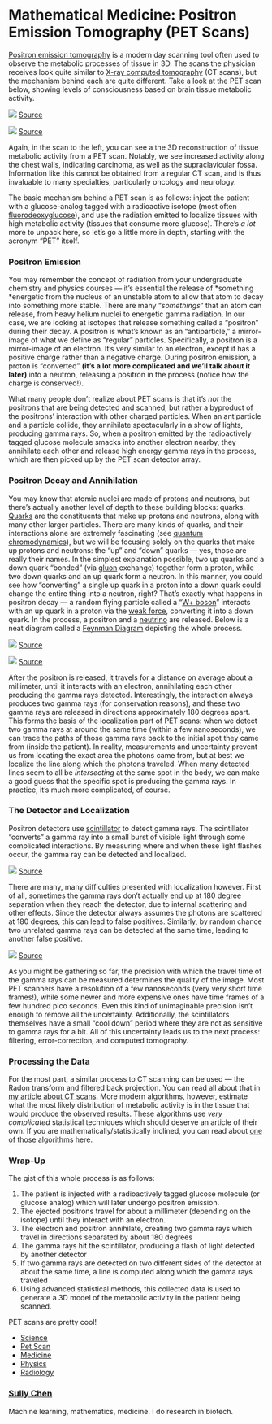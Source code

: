 # Mathematical Medicine: Positron Emission Tomography (PET Scans)

[Positron emission
tomography](https://en.wikipedia.org/wiki/Positron_emission_tomography) is a
modern day scanning tool often used to observe the metabolic processes of tissue
in 3D. The scans the physician receives look quite similar to [X-ray computed
tomography](https://medium.com/@sullyfchen/mathematical-medicine-computed-tomography-ct-scans-f2a762f398e7)
(CT scans), but the mechanism behind each are quite different. Take a look at
the PET scan below, showing levels of consciousness based on brain tissue
metabolic activity.

![](https://cdn-images-1.medium.com/max/1600/0*1qSJ-EpcfTRTD2AO.jpg)
<span class="figcaption_hack">[Source](https://sciencebasedmedicine.org/pet-scans-predict-coma-outcome/)</span>

![](https://cdn-images-1.medium.com/max/1200/0*1asNTqE4_iELOl_T.gif)
<span class="figcaption_hack">[Source](http://bocaradiology.com/pet.html)</span>

Again, in the scan to the left, you can see a the 3D reconstruction of tissue
metabolic activity from a PET scan. Notably, we see increased activity along the
chest walls, indicating carcinoma, as well as the supraclavicular fossa.
Information like this cannot be obtained from a regular CT scan, and is thus
invaluable to many specialties, particularly oncology and neurology.

The basic mechanism behind a PET scan is as follows: inject the patient with a
glucose-analog tagged with a radioactive isotope (most often
[fluorodeoxyglucose](https://en.wikipedia.org/wiki/Fludeoxyglucose_(18F))), and
use the radiation emitted to localize tissues with high metabolic activity
(tissues that consume more glucose). There’s *a lot* more to unpack here, so
let’s go a little more in depth, starting with the acronym “PET” itself.

### Positron Emission

You may remember the concept of radiation from your undergraduate chemistry and
physics courses — it’s essential the release of *something *energetic from the
nucleus of an unstable atom to allow that atom to decay into something more
stable. There are many “*somethings*” that an atom can release, from heavy
helium nuclei to energetic gamma radiation. In our case, we are looking at
isotopes that release something called a “positron” during their decay. A
positron is what’s known as an “antiparticle,” a mirror-image of what we define
as “regular” particles. Specifically, a positron is a mirror-image of an
electron. It’s very similar to an electron, except it has a positive charge
rather than a negative charge. During positron emission, a proton is “converted”
**(it’s a lot more complicated and we’ll talk about it later)** into a neutron,
releasing a positron in the process (notice how the charge is conserved!).

What many people don’t realize about PET scans is that it’s *not* the positrons
that are being detected and scanned, but rather a byproduct of the positrons’
interaction with other charged particles. When an antiparticle and a particle
collide, they annihilate spectacularly in a show of lights, producing gamma
rays. So, when a positron emitted by the radioactively tagged glucose molecule
smacks into another electron nearby, they annihilate each other and release high
energy gamma rays in the process, which are then picked up by the PET scan
detector array.

### **Positron Decay and Annihilation**

You may know that atomic nuclei are made of protons and neutrons, but there’s
actually another level of depth to these building blocks: quarks.
[Quarks](https://en.wikipedia.org/wiki/Quark) are the constituents that make up
protons and neutrons, along with many other larger particles. There are many
kinds of quarks, and their interactions alone are extremely fascinating (see
[quantum chromodynamics](https://en.wikipedia.org/wiki/Quantum_chromodynamics)),
but we will be focusing solely on the quarks that make up protons and neutrons:
the “up” and “down” quarks — yes, those are really their names. In the simplest
explanation possible, two up quarks and a down quark “bonded” (via
[gluon](https://en.wikipedia.org/wiki/Gluon) exchange) together form a proton,
while two down quarks and an up quark form a neutron. In this manner, you could
see how “converting” a single up quark in a proton into a down quark could
change the entire thing into a neutron, right? That’s exactly what happens in
positron decay — a random flying particle called a “[W+
boson](https://en.wikipedia.org/wiki/W_and_Z_bosons)” interacts with an up quark
in a proton via the [weak
force](https://en.wikipedia.org/wiki/Weak_interaction), converting it into a
down quark. In the process, a positron and a
[neutrino](https://en.wikipedia.org/wiki/Neutrino) are released. Below is a neat
diagram called a [Feynman
Diagram](https://en.wikipedia.org/wiki/Feynman_diagram) depicting the whole
process.

![](https://cdn-images-1.medium.com/max/1600/0*UvtbJe9V_94GV1nG.png)
<span class="figcaption_hack">[Source](https://www.researchgate.net/figure/Feynman-diagram-of-positron-decay-Protons-and-neutrons-are-not-elemen-tary-particles_fig1_277845076)</span>

![](https://cdn-images-1.medium.com/max/1200/0*h7x3mzq0UfzobkNi.png)
<span class="figcaption_hack">[Source](https://en.wikipedia.org/wiki/Electronâpositron_annihilation)</span>

After the positron is released, it travels for a distance on average about a
millimeter, until it interacts with an electron, annihilating each other
producing the gamma rays detected. Interestingly, the interaction always
produces two gamma rays (for conservation reasons), and these two gamma rays are
released in directions approximately 180 degrees apart. This forms the basis of
the localization part of PET scans: when we detect two gamma rays at around the
same time (within a few nanoseconds), we can trace the paths of those gamma rays
back to the initial spot they came from (inside the patient). In reality,
measurements and uncertainty prevent us from locating the exact area the photons
came from, but at best we localize the line along which the photons traveled.
When many detected lines seem to all be *intersecting* at the same spot in the
body, we can make a good guess that the specific spot is producing the gamma
rays. In practice, it’s much more complicated, of course.

### The Detector and Localization

Positron detectors use
[scintillator](https://en.wikipedia.org/wiki/Scintillator) to detect gamma rays.
The scintillator “converts” a gamma ray into a small burst of visible light
through some complicated interactions. By measuring where and when these light
flashes occur, the gamma ray can be detected and localized.

![](https://cdn-images-1.medium.com/max/1600/0*X_0UHd8GBNG85OYu.png)
<span class="figcaption_hack">[Source](https://www.radiologycafe.com/radiology-trainees/frcr-physics-notes/pet-imaging)</span>

There are many, many difficulties presented with localization however. First of
all, sometimes the gamma rays don’t actually end up at 180 degree separation
when they reach the detector, due to internal scattering and other effects.
Since the detector always assumes the photons are scattered at 180 degrees, this
can lead to false positives. Similarly, by random chance two unrelated gamma
rays can be detected at the same time, leading to another false positive.

![](https://cdn-images-1.medium.com/max/1600/0*mGuRr8yzyvS2-WWS.png)
<span class="figcaption_hack">[Source](https://www.radiologycafe.com/radiology-trainees/frcr-physics-notes/pet-imaging)</span>

As you might be gathering so far, the precision with which the travel time of
the gamma rays can be measured determines the quality of the image. Most PET
scanners have a resolution of a few nanoseconds (very very short time frames!),
while some newer and more expensive ones have time frames of a few hundred pico
seconds. Even this kind of unimaginable precision isn’t enough to remove all the
uncertainty. Additionally, the scintillators themselves have a small “cool down”
period where they are not as sensitive to gamma rays for a bit. All of this
uncertainty leads us to the next process: filtering, error-correction, and
computed tomography.

### Processing the Data

For the most part, a similar process to CT scanning can be used — the Radon
transform and filtered back projection. You can read all about that in [my
article about CT
scans](https://medium.com/@sullyfchen/mathematical-medicine-computed-tomography-ct-scans-f2a762f398e7).
More modern algorithms, however, estimate what the most likely distribution of
metabolic activity is in the tissue that would produce the observed results.
These algorithms use *very complicated* statistical techniques which should
deserve an article of their own. If you are mathematically/statistically
inclined, you can read about [one of those
algorithms](https://www.ncbi.nlm.nih.gov/pubmed/18238264) here.

### Wrap-Up

The gist of this whole process is as follows:

1.  The patient is injected with a radioactively tagged glucose molecule (or glucose
analog) which will later undergo positron emission.
1.  The ejected positrons travel for about a millimeter (depending on the isotope)
until they interact with an electron.
1.  The electron and positron annihilate, creating two gamma rays which travel in
directions separated by about 180 degrees
1.  The gamma rays hit the scintillator, producing a flash of light detected by
another detector
1.  If two gamma rays are detected on two different sides of the detector at about
the same time, a line is computed along which the gamma rays traveled
1.  Using advanced statistical methods, this collected data is used to generate a 3D
model of the metabolic activity in the patient being scanned.

PET scans are pretty cool!

* [Science](https://medium.com/tag/science?source=post)
* [Pet Scan](https://medium.com/tag/pet-scan?source=post)
* [Medicine](https://medium.com/tag/medicine?source=post)
* [Physics](https://medium.com/tag/physics?source=post)
* [Radiology](https://medium.com/tag/radiology?source=post)

### [Sully Chen](https://medium.com/@sullyfchen)

Machine learning, mathematics, medicine. I do research in biotech.


